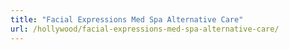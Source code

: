 ```yaml
---
title: "Facial Expressions Med Spa Alternative Care"
url: /hollywood/facial-expressions-med-spa-alternative-care/
---
```

